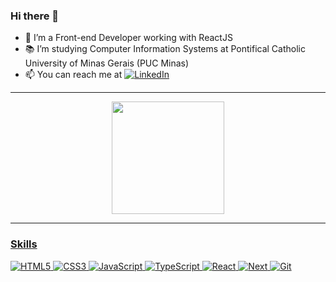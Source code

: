 ### Hi there 👋

- 🌱 I’m a Front-end Developer working with ReactJS
- 📚 I’m studying Computer Information Systems at Pontifical Catholic University of Minas Gerais (PUC Minas)
- 📫 You can reach me at  [![LinkedIn](https://img.shields.io/badge/-LinkedIn-000000?style=flat&logo=linkedin)](https://www.linkedin.com/in/gabriel-ferreira5/)

---

<div align="center">
  <a href="https://github.com/devgabrielf">
  <img height="180em" src="https://github-readme-stats.vercel.app/api/top-langs/?username=devgabrielf&layout=compact&langs_count=7&theme=omni"/>
</div>
  
---

### Skills

![HTML5](https://img.shields.io/badge/-HTML5-000000?style=flat&logo=html5)
![CSS3](https://img.shields.io/badge/-CSS3-000000?style=flat&logo=css3)
![JavaScript](https://img.shields.io/badge/-JavaScript-000000?style=flat&logo=javascript)
![TypeScript](https://img.shields.io/badge/-TypeScript-000000?style=flat&logo=typescript)
![React](https://img.shields.io/badge/-React-000000?style=flat&logo=react)
![Next](https://img.shields.io/badge/-Next-000000?style=flat&logo=react)
![Git](https://img.shields.io/badge/-Git-000000?style=flat&logo=git)

